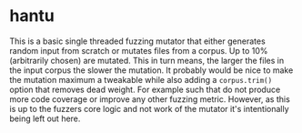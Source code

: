 # hantu

This is a basic single threaded fuzzing mutator that either generates random input from scratch or mutates files from a corpus.
Up to 10% (arbitrarily chosen) are mutated.
This in turn means, the larger the files in the input corpus the slower the mutation.
It probably would be nice to make the mutation maximum a tweakable while also adding a `corpus.trim()` option that removes dead weight.
For example such that do not produce more code coverage or improve any other fuzzing metric.
However, as this is up to the fuzzers core logic and not work of the mutator it's intentionally being left out here.
